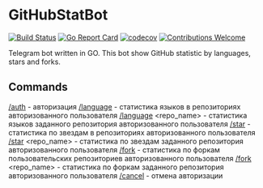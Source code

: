 # GitHubStatBot

[![Build Status](https://travis-ci.org/proshik/githubstatbot.svg?branch=master)](https://travis-ci.org/proshik/githubstatbot)
[![Go Report Card](https://goreportcard.com/badge/github.com/proshik/githubstatbot)](https://goreportcard.com/report/github.com/proshik/githubstatbot)
[![codecov](https://codecov.io/gh/proshik/jalmew/branch/master/graph/badge.svg)](https://codecov.io/gh/proshik/githubstatbot)
[![Contributions Welcome](https://img.shields.io/badge/contributions-welcome-brightgreen.svg?style=flat)](https://github.com/proshik/githubstatbot/issues)

Telegram bot written in GO. This bot show GitHub statistic by languages, stars and forks.

## Commands
[/auth]() - авторизация
[/language]() - статистика языков в репозиториях авторизованного пользователя
[/language]() <repo_name> - статистика языков заданного репозитория авторизованного пользователя
[/star]() - статистика по звездам в репозиториях авторизованного пользователя
[/star]() <repo_name> - статистика по звездам заданного репозитория авторизованного пользователя
[/fork]() - статистика по форкам пользовательских репозиториев авторизованного пользователя
[/fork]() <repo_name> - статистика по форкам заданного репозитория авторизованного пользователя
[/cancel]() - отмена авторизации
